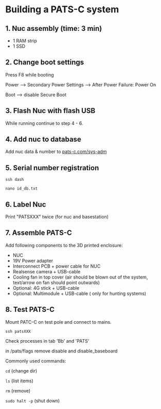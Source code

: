 # Building a PATS-C system


## 1. Nuc assembly (time: 3 min)
- 1 RAM strip
- 1 SSD
	
## 2. Change boot settings
Press F8 while booting

Power --> Secondary Power Settings --> After Power Failure: Power On

Boot --> disable Secure Boot

## 3. Flash Nuc with flash USB
While running continue to step 4 - 6.
	
## 4. Add nuc to database

Add nuc data & number to [pats-c.com/sys-adm](pats-c.com/sys-adm)
	
## 5. Serial number registration

```ssh dash``` 

```nano id_db.txt```

## 6. Label Nuc
Print "PATSXXX" twice (for nuc and basestation)

## 7. Assemble PATS-C
Add following components to the 3D printed enclosure:

 - NUC
 - 19V Power adapter
 - Interconnect PCB + power cable for NUC
 - Realsense camera + USB-cable
 - Cooling fan in top cover (air should be blown out of the system, text/arrow on fan should point outwards)
 - Optional: 4G stick + USB-cable
 - Optional: Multimodule + USB-cable ( only for hunting systems)

## 8. Test PATS-C

Mount PATC-C on test pole and connect to mains.


``` ssh patsXXX ```

Check processes in tab 'Bb' and 'PATS'

in /pats/flags remove disable and disable_baseboard


Commonly used commands:

```cd```	(change dir)

```ls```	(list items)

```rm```	(remove)

```sudo halt -p``` (shut down)
